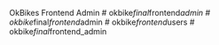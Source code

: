 OkBikes Frontend Admin
#   o k b i k e _ f i n a l _ f r o n t e n d _ a d m i n  
 #   o k b i k e _ f i n a l _ f r o n t e n d _ a d m i n  
 #   o k b i k e _ f r o n t e n d _ u s e r s  
 #   o k b i k e _ f i n a l _ f r o n t e n d _ a d m i n  
 